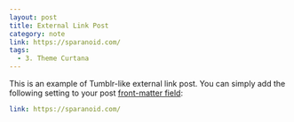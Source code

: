 ```yaml
---
layout: post
title: External Link Post
category: note
link: https://sparanoid.com/
tags:
  - 3. Theme Curtana
---
```


This is an example of Tumblr-like external link post. You can simply add the following setting to your post [front-matter field](http://jekyllrb.com/docs/frontmatter/):

```yaml
link: https://sparanoid.com/
```
